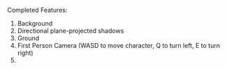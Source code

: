 Completed Features:
1. Background
2. Directional plane-projected shadows
3. Ground
4. First Person Camera (WASD to move character, Q to turn left, E to turn right)
5. 